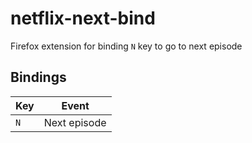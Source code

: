 # netflix-next-bind

Firefox extension for binding `N` key to go to next episode

## Bindings

| Key | Event        |
| --- | ------------ |
| `N` | Next episode |
